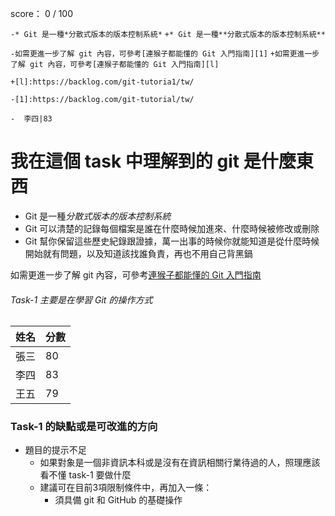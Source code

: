score： 0 / 100

`-* Git 是一種*分散式版本的版本控制系統*`
`+* Git 是一種**分散式版本的版本控制系統**`

`-如需更進一步了解 git 內容，可參考[連猴子都能懂的 Git 入門指南][1]`
`+如需更進一步了解 git 內容，可參考[連猴子都能懂的 Git 入門指南][l]`

`+[l]:https://backlog.com/git-tutoria1/tw/`

`-[1]:https://backlog.com/git-tutorial/tw/`

`-  李四|83`


我在這個 task 中理解到的 git 是什麼東西
=======================================

* Git 是一種*分散式版本的版本控制系統*
* Git 可以清楚的記錄每個檔案是誰在什麼時候加進來、什麼時候被修改或刪除
* Git 幫你保留這些歷史紀錄跟證據，萬一出事的時候你就能知道是從什麼時候開始就有問題，以及知道該找誰負責，再也不用自己背黑鍋

如需更進一步了解 git 內容，可參考[連猴子都能懂的 Git 入門指南][1]

[1]:https://backlog.com/git-tutorial/tw/



###### Task-1 主要是在學習 Git 的操作方式 ######


  姓名|分數
  ----|----
  張三|80
  李四|83
  王五|79



### Task-1 的缺點或是可改進的方向 ###

* 題目的提示不足
	* 如果對象是一個非資訊本科或是沒有在資訊相關行業待過的人，照理應該看不懂 task-1 要做什麼
	* 建議可在目前3項限制條件中，再加入一條：
		* 須具備 git 和 GitHub 的基礎操作


